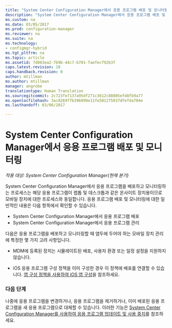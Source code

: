 ```yaml
---
title: "System Center Configuration Manager에서 응용 프로그램 배포 및 모니터링 | Microsoft Docs"
description: "System Center Configuration Manager에서 응용 프로그램 배포 및 모니터링"
ms.custom: na
ms.date: 03/05/2017
ms.prod: configuration-manager
ms.reviewer: na
ms.suite: na
ms.technology:
- configmgr-hybrid
ms.tgt_pltfrm: na
ms.topic: article
ms.assetid: 7d083ea2-7b9b-44c7-b701-faefecf92b3f
caps.latest.revision: 18
caps.handback.revision: 0
author: mtillman
ms.author: mtillman
manager: angrobe
translationtype: Human Translation
ms.sourcegitcommit: 2c723fe7137a95df271c3612c88805efd8fb9a77
ms.openlocfilehash: 3ac8269f7b396099e11fe501275037dfefda704e
ms.lasthandoff: 03/06/2017

---
```

# <a name="deploy-and-monitor-applications-in-system-center-configuration-manager"></a>System Center Configuration Manager에서 응용 프로그램 배포 및 모니터링

*적용 대상: System Center Configuration Manager(현재 분기)*

System Center Configuration Manager에서 응용 프로그램을 배포하고 모니터링하는 프로세스는 해당 응용 프로그램이 랩톱 및 데스크톱과 같은 온사이트 장치용이므로 모바일 장치에 대한 프로세스와 동일합니다. 응용 프로그램 배포 및 모니터링에 대한 일반적인 내용은 다음 항목에서 확인할 수 있습니다.

- System Center Configuration Manager에서 응용 프로그램 배포
- System Center Configuration Manager에서 응용 프로그램 관리

다음은 응용 프로그램을 배포하고 모니터링할 때 염두에 두어야 하는 모바일 장치 관리에 특정한 몇 가지 고려 사항입니다.

- MDM에 등록된 장치는 시뮬레이트된 배포, 사용자 환경 또는 일정 설정을 지원하지 않습니다.

- iOS 응용 프로그램 구성 정책을 이미 구성한 경우 이 정책에 배포를 연결할 수 있습니다. [앱 구성 정책을 사용하여 iOS 앱 구성](configure-ios-apps-with-app-configuration-policies.md)을 참조하세요.

### <a name="next-steps"></a>다음 단계

나중에 응용 프로그램을 변경하거나, 응용 프로그램을 제거하거나, 이미 배포된 응용 프로그램을 새 응용 프로그램으로 대체할 수 있습니다. 이러한 기능은 [System Center Configuration Manager를 사용하여 응용 프로그램 업데이트 및 사용 중지](../../apps/deploy-use/update-and-retire-applications.md)를 참조하세요.

